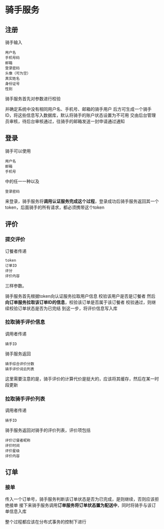 # 骑手服务

## 注册

骑手输入

```
用户名
手机号码
邮箱
登录密码
头像（可为空）
真实姓名
身份证号
性别
```

骑手服务首先对参数进行校验

并确定系统中没有相同用户名、手机号、邮箱的骑手用户
后方可生成一个骑手ID，将这些信息写入数据库，默认将骑手的账户状态设置为不可用
交由后台管理员审核，待后台审核通过，往骑手的邮箱发送一封申请通过通知

## 登录

骑手可以使用

```
用户名
邮箱
手机号
```

中的任一一种以及

```
登录密码
```

来登录，骑手服务将**调用认证服务完成这个过程**，登录成功后骑手服务返回其一个token，后面骑手的所有请求，都必须携带这个token

## 评价

### 提交评价

订餐者传递

```
token
订单ID
评分
评价内容
```

三样参数。

骑手服务首先根据token向认证服务拉取用户信息
校验该用户是否是订餐者
然后**向订单服务拉取该订单ID的信息**，校验该订单是否属于该订餐者
校验通过，则继续校验订单状态是否为已完结
到这一步，将评价信息写入库

### 拉取骑手评价信息

调用者传递

```
骑手ID
```

骑手服务返回

```
骑手综合评价分数
骑手评价词云列表
```

这里需要注意的是，骑手评价的计算代价是挺大的，应该将其缓存，然后在某一时段更新

### 拉取骑手评价列表

调用者传递

```
骑手ID
```

骑手服务返回对骑手的评价列表，评价项包括

```
评价订餐者昵称
评价时间
评价星级
评价内容
```

## 订单

### 接单

传入一个订单号，骑手服务判断该订单状态是否为已完成，是则继续，否则应该拒绝接单
接下来骑手服务调用**订单服务将订单状态置为配送中**，同时将骑手与该订单信息入库

整个过程都应该在分布式事务的控制下进行